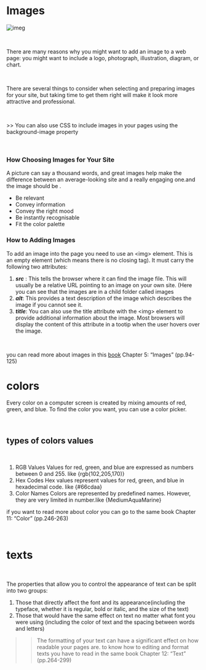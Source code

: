 # Images
![imeg](http://softlect.in/wp-content/uploads/HTML/HTML-Image-Tags.png)

<p>&nbsp;</p>

There are many reasons why you might
want to add an image to a web page: you
might want to include a logo, photograph,
illustration, diagram, or chart.
<p>&nbsp;</p>
There are several things to consider when selecting and
preparing images for your site, but taking time to get them
right will make it look more attractive and professional.
<p>&nbsp;</p>
>> You can also use CSS to include images in your pages using the
background-image property
<p>&nbsp;</p>

### How Choosing Images for Your Site

A picture can say a thousand words, and great
images help make the difference between an
average-looking site and a really engaging one.and the image should be .

- Be relevant
- Convey information
- Convey the right mood
- Be instantly recognisable
- Fit the color palette

### How to Adding Images

To add an image into the page
you need to use an \<img>
element. This is an empty
element (which means there is
no closing tag). It must carry the
following two attributes:
1. ***src*** :
This tells the browser where
it can find the image file. This
will usually be a relative URL
pointing to an image on your
own site. (Here you can see that
the images are in a child folder
called images
2. ***alt***:
This provides a text description
of the image which describes the
image if you cannot see it.
3. ***title***:
You can also use the title
attribute with the \<img> element
to provide additional information
about the image. Most browsers
will display the content of this
attribute in a tootip when the
user hovers over the image.

<p>&nbsp;</p>

you can read more about images in this [book](https://drive.google.com/file/d/1B3TpM1K97Xws9VQzMpWNYnVT26cDD8Ft/view) Chapter 5: “Images” (pp.94-125)

# colors

Every color on a computer screen is created by mixing amounts of red,
green, and blue. To find the color you want, you can use a color picker.
<p>&nbsp;</p>

## types of colors values 
<p>&nbsp;</p>

1. RGB Values
Values for red, green, and blue
are expressed as numbers
between 0 and 255. like {rgb(102,205,170)}
2. Hex Codes
Hex values represent values
for red, green, and blue in
hexadecimal code. like {#66cdaa}
3. Color Names
Colors are represented by
predefined names. However,
they are very limited in number.like {MediumAquaMarine}

if you want to read more about color you can go to the same book Chapter 11: “Color” (pp.246-263)

<p>&nbsp;</p>

# texts
<p>&nbsp;</p>
The properties that allow you to control
the appearance of text can be split into
two groups:

1. Those that directly affect the font and its appearance(including the typeface, whether it is regular, bold or italic,
and the size of the text) 
2. Those that would have the same effect on text no matter
what font you were using (including the color of text and
the spacing between words and letters)
>> The formatting of your text can have a significant effect
on how readable your pages are.
to know how to editing and format texts you have to read in the same book Chapter 12: “Text” (pp.264-299)
 